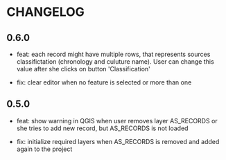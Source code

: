 # CHANGELOG

## 0.6.0

* feat: each record might have multiple rows, that represents sources
  classifictation (chronology and culuture name). User can change this value
  after she clicks on button 'Classification'
  
* fix: clear editor when no feature is selected or more than one  
  
## 0.5.0

* feat: show warning in QGIS when user removes layer AS_RECORDS or she 
  tries to add new record, but AS_RECORDS is not loaded
  
* fix: initialize required layers when AS_RECORDS is removed and added
  again to the project
